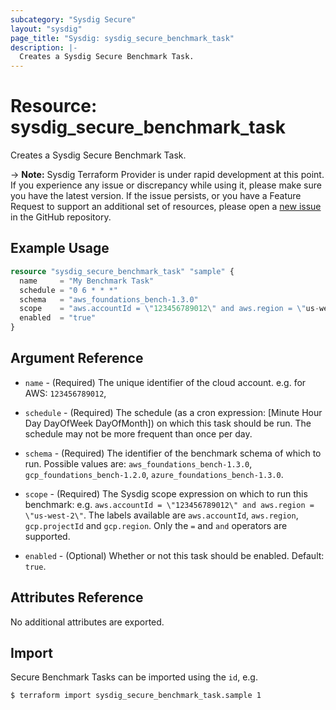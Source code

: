 ```yaml
---
subcategory: "Sysdig Secure"
layout: "sysdig"
page_title: "Sysdig: sysdig_secure_benchmark_task"
description: |-
  Creates a Sysdig Secure Benchmark Task.
---
```


# Resource: sysdig_secure_benchmark_task

Creates a Sysdig Secure Benchmark Task.

-> **Note:** Sysdig Terraform Provider is under rapid development at this point. If you experience any issue or discrepancy while using it, please make sure you have the latest version. If the issue persists, or you have a Feature Request to support an additional set of resources, please open a [new issue](https://github.com/sysdiglabs/terraform-provider-sysdig/issues/new) in the GitHub repository.

## Example Usage

```terraform
resource "sysdig_secure_benchmark_task" "sample" {
  name     = "My Benchmark Task"
  schedule = "0 6 * * *"
  schema   = "aws_foundations_bench-1.3.0"
  scope    = "aws.accountId = \"123456789012\" and aws.region = \"us-west-2\""
  enabled  = "true"
}
```

## Argument Reference

* `name` - (Required) The unique identifier of the cloud account. e.g. for AWS: `123456789012`, 

* `schedule` - (Required) The schedule (as a cron expression: [Minute Hour Day DayOfWeek DayOfMonth]) on which this task should be run. The schedule may not be more frequent than once per day.

* `schema` - (Required) The identifier of the benchmark schema of which to run. Possible values are: `aws_foundations_bench-1.3.0`, `gcp_foundations_bench-1.2.0`, `azure_foundations_bench-1.3.0`.

* `scope` - (Required) The Sysdig scope expression on which to run this benchmark: e.g. `aws.accountId = \"123456789012\" and aws.region = \"us-west-2\"`. The labels available are `aws.accountId`, `aws.region`, `gcp.projectId` and `gcp.region`. Only the `=` and `and` operators are supported.

* `enabled` - (Optional) Whether or not this task should be enabled. Default: `true`.

## Attributes Reference

No additional attributes are exported.

## Import

Secure Benchmark Tasks can be imported using the `id`, e.g.

```
$ terraform import sysdig_secure_benchmark_task.sample 1
```
